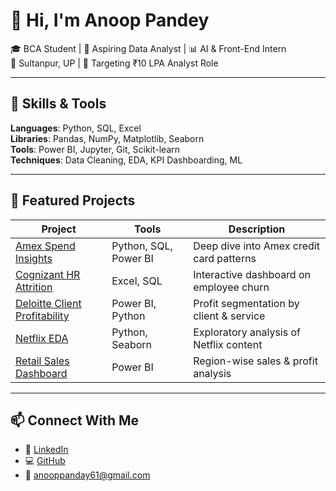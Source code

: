 # 👋 Hi, I'm Anoop Pandey

🎓 BCA Student | 💼 Aspiring Data Analyst | 📊 AI & Front-End Intern  
📍 Sultanpur, UP | 🎯 Targeting ₹10 LPA Analyst Role

---

## 🔧 Skills & Tools  
**Languages**: Python, SQL, Excel  
**Libraries**: Pandas, NumPy, Matplotlib, Seaborn  
**Tools**: Power BI, Jupyter, Git, Scikit-learn  
**Techniques**: Data Cleaning, EDA, KPI Dashboarding, ML

---

## 🚀 Featured Projects

| Project | Tools | Description |
|--------|-------|-------------|
| [Amex Spend Insights](https://github.com/Anoop18Pandey/Amex_Spend_Pattern_Insights) | Python, SQL, Power BI | Deep dive into Amex credit card patterns |
| [Cognizant HR Attrition](https://github.com/Anoop18Pandey/HR_Attrition_Analysis_Cognizant) | Excel, SQL | Interactive dashboard on employee churn |
| [Deloitte Client Profitability](https://github.com/Anoop18Pandey/Deloitte_Client_Profitability) | Power BI, Python | Profit segmentation by client & service |
| [Netflix EDA](https://github.com/Anoop18Pandey/Netflix_EDA_2025) | Python, Seaborn | Exploratory analysis of Netflix content |
| [Retail Sales Dashboard](https://github.com/Anoop18Pandey/Retail_Sales_PBI) | Power BI | Region-wise sales & profit analysis |

---

## 📫 Connect With Me  
- 💼 [LinkedIn](https://www.linkedin.com/in/anoop-pandey-7931a5229)  
- 💻 [GitHub](https://github.com/Anoop18Pandey)  
- 📧 anooppanday61@gmail.com
